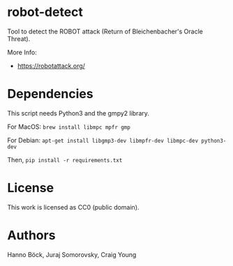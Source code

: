 # robot-detect

Tool to detect the ROBOT attack (Return of Bleichenbacher's Oracle Threat).

More Info:
* https://robotattack.org/

Dependencies
============

This script needs Python3 and the gmpy2 library.

For MacOS: `brew install libmpc mpfr gmp`

For Debian: `apt-get install libgmp3-dev libmpfr-dev libmpc-dev python3-dev`

Then, `pip install -r requirements.txt`

License
=======

This work is licensed as CC0 (public domain).

Authors
=======

Hanno Böck, Juraj Somorovsky, Craig Young
